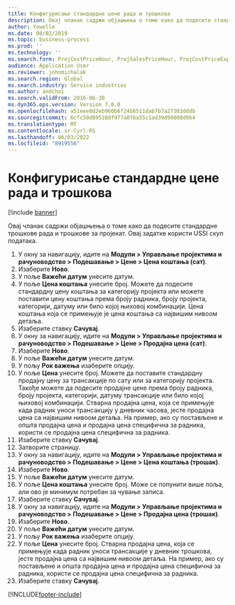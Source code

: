 ```yaml
---
title: Конфигурисање стандардне цене рада и трошкова
description: Овај чланак садржи објашњења о томе како да подесите стандардне трошкове рада и трошкове за пројекат.
author: Yowelle
ms.date: 08/02/2019
ms.topic: business-process
ms.prod: ''
ms.technology: ''
ms.search.form: ProjCostPriceHour, ProjSalesPriceHour, ProjCostPriceExpense, ProjSalesPriceCost
audience: Application User
ms.reviewer: johnmichalak
ms.search.region: Global
ms.search.industry: Service industries
ms.author: andchoi
ms.search.validFrom: 2016-06-30
ms.dyn365.ops.version: Version 7.0.0
ms.openlocfilehash: a51eee8d2eb960b6f24b6511dab7b7a27303dddb
ms.sourcegitcommit: 6cfc50d89528df977a8f6a55c1ad39d99800d9b4
ms.translationtype: MT
ms.contentlocale: sr-Cyrl-RS
ms.lasthandoff: 06/03/2022
ms.locfileid: "8919556"
---
```

# <a name="configure-standard-costs-for-labor-and-expenses"></a>Конфигурисање стандардне цене рада и трошкова

[!include [banner](../../includes/banner.md)]

Овај чланак садржи објашњења о томе како да подесите стандардне трошкове рада и трошкове за пројекат. Овај задатке користи USSI скуп података.

1. У окну за навигацију, идите на **Модули > Управљање пројектима и рачуноводство > Подешавање > Цене > Цена коштања (сат)**.
2. Изаберите **Ново**.
3. У поље **Важећи датум** унесите датум.
4. У поље **Цена коштања** унесите број. Можете да подесите стандардну цену коштања за категорију пројекта или можете поставити цену коштања према броју радника, броју пројекта, категорији, датуму или било којој њиховој комбинацији. Цена коштања која се примењује је цена коштања са највишим нивоом детаља.  
5. Изаберите ставку **Сачувај**.
6. У окну за навигацију, идите на **Модули > Управљање пројектима и рачуноводство > Подешавање > Цене > Продајна цена (сат)**.
7. Изаберите **Ново**.
8. У поље **Важећи датум** унесите датум.
9. У пољу **Рок важења** изаберите опцију.
10. У поље **Цена** унесите број. Можете да поставите стандардну продајну цену за трансакције по сату или за категорију пројекта. Такође можете да подесите продајне цене према броју радника, броју пројекта, категорији, датуму трансакције или било којој њиховој комбинацији. Стварна продајна цена, која се примењује када радник уноси трансакцију у дневник часова, јесте продајна цена са највишим нивоом детаља. На пример, ако су постављене и општа продајна цена и продајна цена специфична за радника, користи се продајна цена специфична за радника.  
11. Изаберите ставку **Сачувај**.
12. Затворите страницу.
13. У окну за навигацију, идите на **Модули > Управљање пројектима и рачуноводство > Подешавање > Цене > Цена коштања (трошак)**.
14. Изаберите **Ново**.
15. У поље **Важећи датум** унесите датум.
16. У поље **Цена коштања** унесите број. Може се попунити више поља, али ово је минимум потребан за чување записа.  
17. Изаберите ставку **Сачувај**.
18. У окну за навигацију, идите на **Модули > Управљање пројектима и рачуноводство > Подешавање > Цене > Продајна цена (трошак)**.
19. Изаберите **Ново**.
20. У поље **Важећи датум** унесите датум.
21. У пољу **Рок важења** изаберите опцију.
22. У поље **Цена** унесите број. Стварна продајна цена, која се примењује када радник уноси трансакције у дневник трошкова, јесте продајна цена са највишим нивоом детаља. На пример, ако су постављене и општа продајна цена и продајна цена специфична за радника, користи се продајна цена специфична за радника.  
23. Изаберите ставку **Сачувај**.



[!INCLUDE[footer-include](../../includes/footer-banner.md)]